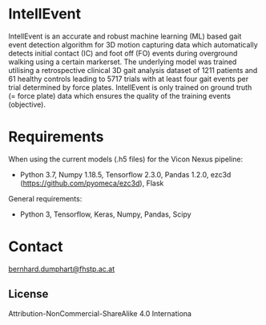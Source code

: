 # IntellEvent

IntellEvent is an accurate and robust machine learning (ML) based gait event detection algorithm for 3D motion capturing data which automatically detects initial contact (IC) and foot off (FO) events during overground walking using a certain markerset. The underlying model was trained utilising a retrospective clinical 3D gait analysis dataset of 1211 patients and 61 healthy controls leading to 5717 trials with at least four gait events per trial determined by force plates. 
IntellEvent is only trained on ground truth (= force plate) data which ensures the quality of the training events (objective).



# Requirements
When using the current models (.h5 files) for the Vicon Nexus pipeline:
* Python 3.7, Numpy 1.18.5, Tensorflow 2.3.0, Pandas 1.2.0, ezc3d (https://github.com/pyomeca/ezc3d), Flask

General requirements:
* Python 3, Tensorflow, Keras, Numpy, Pandas, Scipy   


# Contact
bernhard.dumphart@fhstp.ac.at


## License
Attribution-NonCommercial-ShareAlike 4.0 Internationa
